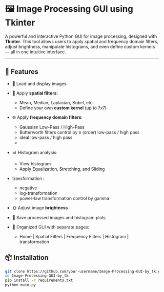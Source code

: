 # 🖼️ Image Processing GUI using Tkinter

A powerful and interactive Python GUI for image processing, designed with **Tkinter**. This tool allows users to apply spatial and frequency domain filters, adjust brightness, manipulate histograms, and even define custom kernels — all in one intuitive interface.

---

## 🚀 Features

- 📂 Load and display images
- 🧠 Apply **spatial filters**:
  - Mean, Median, Laplacian, Sobel, etc.
  - Define your own **custom kernel** (up to 7x7)
- 🌐 Apply **frequency domain filters**:
  - Gaussian Low-Pass / High-Pass
  - Butterworth filters control by n (order) low-pass / high pass 
  - ideal low-pass / high pass
  - 
- 📊 Histogram analysis:
  - View histogram
  - Apply Equalization, Stretching, and Sliding

- transformation :
  - negative
  - log-transformation
  - power-law transformation control by gamma    
- 🌞 Adjust image **brightness**
- 💾 Save processed images and histogram plots
- 🧭 Organized GUI with separate pages:
  - Home | Spatial Filters | Frequency Filters | Histogram | transformation 



## 📦 Installation

```bash
git clone https://github.com/your-username/Image-Processing-GUI-by_tk.git
cd Image-Processing-GUI-by_tk
pip install -r requirements.txt
python main.py
